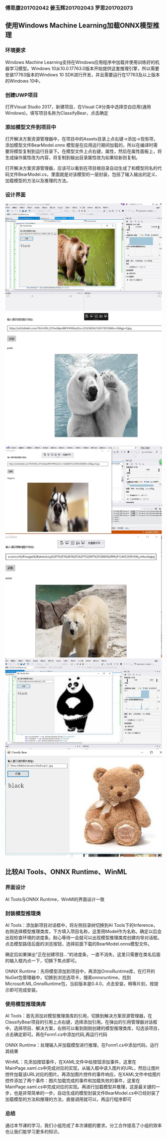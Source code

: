 ### 傅思康201702042 姜玉辉201702043 罗思201702073

## 使用Windows Machine Learning加载ONNX模型推理
### 环境要求
Windows Machine Learning支持在Windows应用程序中加载并使用训练好的机器学习模型。Windows 10从10.0.17763.0版本开始提供这套推理引擎，所以需要安装17763版本的Windows 10 SDK进行开发，并且需要运行在17763及以上版本的Windows 10中。
### 创建UWP项目
  打开Visual Studio 2017，新建项目，在Visual C#分类中选择空白应用(通用 Windows)，填写项目名称为ClassifyBear，点击确定

### 添加模型文件到项目中
打开解决方案资源管理器中，在项目中的Assets目录上点右键->添加->现有项，添加模型文件BearModel.onnx
模型是在应用运行期间加载的，所以在编译时需要将模型复制到运行目录下。在模型文件上点右键，属性，然后在属性面板上，将生成操作属性改为内容，将复制到输出目录属性改为如果较新则复制。

打开解决方案资源管理器，应该可以看到在项目根目录自动生成了和模型同名的代码文件BearModel.cs，里面就是对该模型的一层封装，包括了输入输出的定义、加载模型的方法以及推理的方法。
### 设计界面
![](./media/01.jpg)
![](./media/02.jpg)
![](./media/07.jpg)
![](./media/05.jpg)
![](./media/03.jpg)
![](./media/04.jpg)
## 比较AI Tools、ONNX Runtime、WinML
### 界面设计
AI Tools与ONNX Runtime，WinMl的界面设计一致
### 封装模型推理类
AI Tools：添加新项目对话框中，将左侧目录树切换到AI Tools下的Inference，右侧选择模型推理类库，下方填入项目名称，这里用Model作为名称。确定以后会出现检查环境的进度条，耐心等待一会就可以出现模型推理类库创建向导对话框。点击模型路径后面的浏览按钮，选择前面下载的BearModel.onnx模型文件。

确定后如果弹出“正在创建项目…”的进度条，一直不消失，这里只需要在类名后面的输入框内点一下，切换下焦点即可。



ONNX Runtime：先将模型添加到项目中，再添加OnnxRuntime库，在打开的NuGet包管理器中，切换到浏览选项卡，搜索onnxruntime，找到Microsoft.ML.OnnxRuntime包，当前版本是0.4.0，点击安装，稍等片刻，按提示即可完成安装。

### 使用模型推理类库
AI Tools：首先添加对模型推理类库的引用，切换到解决方案资源管理器，在ClassifyBear项目的引用上点右键，选择添加引用。在弹出的引用管理器对话框中，选择项目、解决方案，右侧可以看到刚刚创建的模型推理类库，勾选该项目，点击确定即可。再在Form1.cs中添加代码,再运行代码

ONNX Runtime：处理输入并加载模型进行推理，在Form1.cs中添加代码，运行其结果

WinML：先添加按钮事件，在XAML文件中给按钮添加事件，这里在MainPage.xaml.cs中完成对应的实现，从输入框中读入图片的URL，然后让图片控件加载该URL对应的图片。再添加图片控件的事件响应，在XAML文件中给图片控件添加了两个事件：图片加载完成的事件和加载失败的事件，这里在MainPage.xaml.cs中完成对应的实现。再进行加载模型并推理，这是最关键的一步，也是非常简单的一步。自动生成的模型封装文件BearModel.cs中已经封装了加载模型的方法和推理的方法，直接调用就可以，再运行程序即可

### 总结
 通过本节课的学习，我们小组完成了本次课题的要求。分工合作提高了小组的效率也让我们能学习更多的知识。

